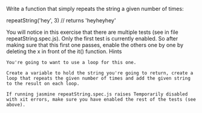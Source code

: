

Write a function that simply repeats the string a given number of times:

repeatString('hey', 3) // returns 'heyheyhey'

You will notice in this exercise that there are multiple tests (see in file repeatString.spec.js). Only the first test is currently enabled. So after making sure that this first one passes, enable the others one by one by deleting the x in front of the it() function.
Hints

    You're going to want to use a loop for this one.

    Create a variable to hold the string you're going to return, create a loop that repeats the given number of times and add the given string to the result on each loop.

    If running jasmine repeatString.spec.js raises Temporarily disabled with xit errors, make sure you have enabled the rest of the tests (see above).

